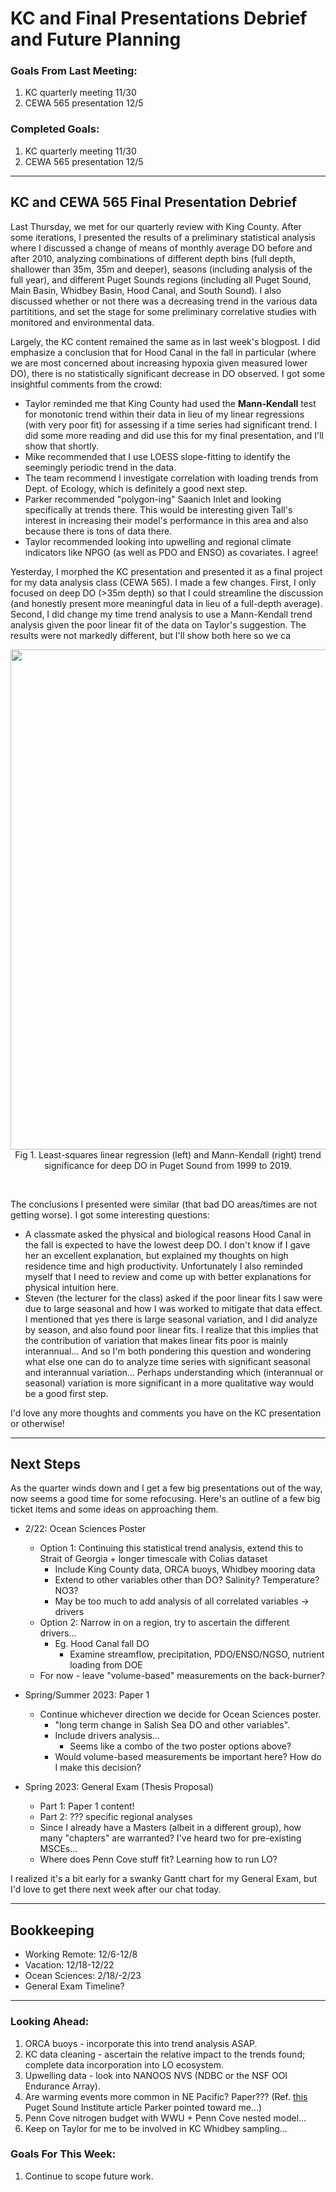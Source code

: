 # KC and Final Presentations Debrief and Future Planning

### Goals From Last Meeting:
1. KC quarterly meeting 11/30
2. CEWA 565 presentation 12/5
   
### Completed Goals:
1. KC quarterly meeting 11/30
2. CEWA 565 presentation 12/5

---

## KC and CEWA 565 Final Presentation Debrief

Last Thursday, we met for our quarterly review with King County. After some iterations, I presented the results of a preliminary statistical analysis where I discussed a change of means of monthly average DO before and after 2010, analyzing combinations of different depth bins (full depth, shallower than 35m, 35m and deeper), seasons (including analysis of the full year), and different Puget Sounds regions (including all Puget Sound, Main Basin, Whidbey Basin, Hood Canal, and South Sound). I also discussed whether or not there was a decreasing trend in the various data partititions, and set the stage for some preliminary correlative studies with monitored and environmental data.

Largely, the KC content remained the same as in last week's blogpost. I did emphasize a conclusion that for Hood Canal in the fall in particular (where we are most concerned about increasing hypoxia given measured lower DO), there is no statistically significant decrease in DO observed. I got some insightful comments from the crowd:
* Taylor reminded me that King County had used the **Mann-Kendall** test for monotonic trend within their data in lieu of my linear regressions (with very poor fit) for assessing if a time series had significant trend. I did some more reading and did use this for my final presentation, and I'll show that shortly.
* Mike recommended that I use LOESS slope-fitting to identify the seemingly periodic trend in the data.
* The team recommend I investigate correlation with loading trends from Dept. of Ecology, which is definitely a good next step.
* Parker recommended "polygon-ing" Saanich Inlet and looking specifically at trends there. This would be interesting given Tall's interest in increasing their model's performance in this area and also because there is tons of data there.
* Taylor recommended looking into upwelling and regional climate indicators like NPGO (as well as PDO and ENSO) as covariates. I agree!

Yesterday, I morphed the KC presentation and presented it as a final project for my data analysis class (CEWA 565). I made a few changes. First, I only focused on deep DO (>35m depth) so that I could streamline the discussion (and honestly present more meaningful data in lieu of a full-depth average). Second, I did change my time trend analysis to use a Mann-Kendall trend analysis given the poor linear fit of the data on Taylor's suggestion. The results were not markedly different, but I'll show both here so we ca

<p style="text-align:center;"><img src="https://github.com/dakotamm/dakotamm.github.io/assets/55995675/63ada13b-35d1-4a5c-9f28-097197981c1b" width="800"/><br>Fig 1. Least-squares linear regression (left) and Mann-Kendall (right) trend significance for deep DO in Puget Sound from 1999 to 2019.</p><br>

The conclusions I presented were similar (that bad DO areas/times are not getting worse). I got some interesting questions:
* A classmate asked the physical and biological reasons Hood Canal in the fall is expected to have the lowest deep DO. I don't know if I gave her an excellent explanation, but explained my thoughts on high residence time and high productivity. Unfortunately I also reminded myself that I need to review and come up with better explanations for physical intuition here.
* Steven (the lecturer for the class) asked if the poor linear fits I saw were due to large seasonal and how I was worked to mitigate that data effect. I mentioned that yes there is large seasonal variation, and I did analyze by season, and also found poor linear fits. I realize that this implies that the contribution of variation that makes linear fits poor is mainly interannual... And so I'm both pondering this question and wondering what else one can do to analyze time series with significant seasonal and interannual variation... Perhaps understanding which (interannual or seasonal) variation is more significant in a more qualitative way would be a good first step.

I'd love any more thoughts and comments you have on the KC presentation or otherwise!

---

## Next Steps

As the quarter winds down and I get a few big presentations out of the way, now seems a good time for some refocusing. Here's an outline of a few big ticket items and some ideas on approaching them.

* 2/22: Ocean Sciences Poster
  * Option 1: Continuing this statistical trend analysis, extend this to Strait of Georgia + longer timescale with Colias dataset
    * Include King County data, ORCA buoys, Whidbey mooring data
    * Extend to other variables other than DO? Salinity? Temperature? NO3?
    * May be too much to add analysis of all correlated variables -> drivers
  * Option 2: Narrow in on a region, try to ascertain the different drivers...
    * Eg. Hood Canal fall DO
      * Examine streamflow, precipitation, PDO/ENSO/NGSO, nutrient loading from DOE
  * For now - leave "volume-based" measurements on the back-burner?

* Spring/Summer 2023: Paper 1
  * Continue whichever direction we decide for Ocean Sciences poster.
    * "long term change in Salish Sea DO and other variables".
    * Include drivers analysis...
      * Seems like a combo of the two poster options above?
    * Would volume-based measurements be important here? How do I make this decision?

* Spring 2023: General Exam (Thesis Proposal)
  * Part 1: Paper 1 content!
  * Part 2: ??? specific regional analyses
  * Since I already have a Masters (albeit in a different group), how many "chapters" are warranted? I've heard two for pre-existing MSCEs...
  * Where does Penn Cove stuff fit? Learning how to run LO?

I realized it's a bit early for a swanky Gantt chart for my General Exam, but I'd love to get there next week after our chat today.

---

## Bookkeeping 
* Working Remote: 12/6-12/8
* Vacation: 12/18-12/22
* Ocean Sciences: 2/18/-2/23
* General Exam Timeline?
  
---

### Looking Ahead:
1. ORCA buoys - incorporate this into trend analysis ASAP.
2. KC data cleaning - ascertain the relative impact to the trends found; complete data incorporation into LO ecosystem.
3. Upwelling data - look into NANOOS NVS (NDBC or the NSF OOI Endurance Array).
4. Are warming events more common in NE Pacific? Paper??? (Ref. [this](https://www.pugetsoundinstitute.org/2023/09/warm-ocean-waters-work-their-way-into-puget-sound/) Puget Sound Institute article Parker pointed toward me...)
5. Penn Cove nitrogen budget with WWU + Penn Cove nested model...
6. Keep on Taylor for me to be involved in KC Whidbey sampling...

### Goals For This Week:
1. Continue to scope future work.
